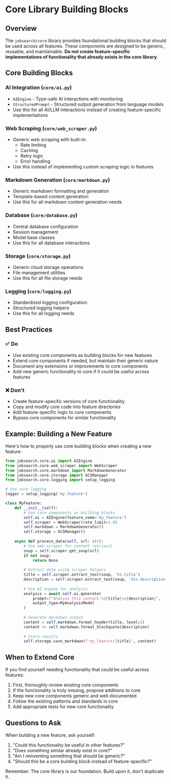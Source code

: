 # Core Library Building Blocks

## Overview

The `jobsearch/core` library provides foundational building blocks that should be used across all features. These components are designed to be generic, reusable, and maintainable. **Do not create feature-specific implementations of functionality that already exists in the core library.**

## Core Building Blocks

### AI Integration (`core/ai.py`)
- `AIEngine` - Type-safe AI interactions with monitoring
- `StructuredPrompt` - Structured output generation from language models
- Use this for all AI/LLM interactions instead of creating feature-specific implementations

### Web Scraping (`core/web_scraper.py`)
- Generic web scraping with built-in:
  - Rate limiting
  - Caching
  - Retry logic
  - Error handling
- Use this instead of implementing custom scraping logic in features

### Markdown Generation (`core/markdown.py`)
- Generic markdown formatting and generation
- Template-based content generation
- Use this for all markdown content generation needs

### Database (`core/database.py`)
- Central database configuration
- Session management
- Model base classes
- Use this for all database interactions

### Storage (`core/storage.py`)
- Generic cloud storage operations
- File management utilities
- Use this for all file storage needs

### Logging (`core/logging.py`)
- Standardized logging configuration
- Structured logging helpers
- Use this for all logging needs

## Best Practices

### ✅ Do
- Use existing core components as building blocks for new features
- Extend core components if needed, but maintain their generic nature
- Document any extensions or improvements to core components
- Add new generic functionality to core if it could be useful across features

### ❌ Don't
- Create feature-specific versions of core functionality
- Copy and modify core code into feature directories
- Add feature-specific logic to core components
- Bypass core components for similar functionality

## Example: Building a New Feature

Here's how to properly use core building blocks when creating a new feature:

```python
from jobsearch.core.ai import AIEngine
from jobsearch.core.web_scraper import WebScraper
from jobsearch.core.markdown import MarkdownGenerator
from jobsearch.core.storage import GCSManager
from jobsearch.core.logging import setup_logging

# Use core logging
logger = setup_logging('my_feature')

class MyFeature:
    def __init__(self):
        # Use core components as building blocks
        self.ai = AIEngine(feature_name='my_feature')
        self.scraper = WebScraper(rate_limit=1.0)
        self.markdown = MarkdownGenerator()
        self.storage = GCSManager()
    
    async def process_data(self, url: str):
        # Use web scraper for content retrieval
        soup = self.scraper.get_soup(url)
        if not soup:
            return None
            
        # Extract data using scraper helpers
        title = self.scraper.extract_text(soup, 'h1.title')
        description = self.scraper.extract_text(soup, 'div.description')
        
        # Use AI engine for analysis
        analysis = await self.ai.generate(
            prompt=f"Analyze this content:\n{title}\n{description}",
            output_type=MyAnalysisModel
        )
        
        # Generate markdown output
        content = self.markdown.format_header(title, level=1)
        content += self.markdown.format_blockquote(description)
        
        # Store results
        self.storage.save_markdown(f'my_feature/{title}', content)
```

## When to Extend Core

If you find yourself needing functionality that could be useful across features:

1. First, thoroughly review existing core components
2. If the functionality is truly missing, propose additions to core
3. Keep new core components generic and well-documented
4. Follow the existing patterns and standards in core
5. Add appropriate tests for new core functionality

## Questions to Ask

When building a new feature, ask yourself:

1. "Could this functionality be useful in other features?"
2. "Does something similar already exist in core?"
3. "Am I reinventing something that should be generic?"
4. "Should this be a core building block instead of feature-specific?"

Remember: The core library is our foundation. Build upon it, don't duplicate it.
